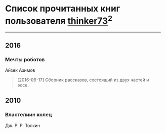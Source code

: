 # Список прочитанных книг пользователя [thinker73](http://openid.yandex.ru/thinker73/)<sup>2</sup>
---

## 2016

### Мечты роботов
Айзек Азимов
> [2016-09-17] Сборник рассказов, состоящий из двух частей и эссе.



## 2010

### Властелиин колец
Дж. Р. Р. Толкин



